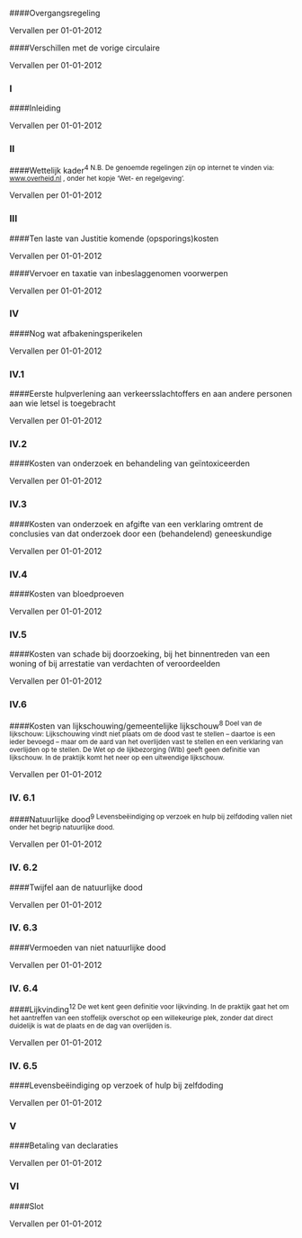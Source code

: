 <meta http-equiv='Content-Type' content='text/html; charset=utf-8' />


####Overgangsregeling

Vervallen per 01-01-2012 

####Verschillen met de vorige circulaire

Vervallen per 01-01-2012 

### I  

####Inleiding

Vervallen per 01-01-2012 

### II  

####Wettelijk kader<sup>4  N.B. De genoemde regelingen zijn op internet te vinden via: www.overheid.nl , onder het kopje ‘Wet- en regelgeving’. </sup>

Vervallen per 01-01-2012 

### III  

####Ten laste van Justitie komende (opsporings)kosten

Vervallen per 01-01-2012 

####Vervoer en taxatie van inbeslaggenomen voorwerpen

Vervallen per 01-01-2012 

### IV  

####Nog wat afbakeningsperikelen

Vervallen per 01-01-2012 

### IV.1  

####Eerste hulpverlening aan verkeersslachtoffers en aan andere personen aan wie letsel is toegebracht

Vervallen per 01-01-2012 

### IV.2  

####Kosten van onderzoek en behandeling van geïntoxiceerden

Vervallen per 01-01-2012 

### IV.3  

####Kosten van onderzoek en afgifte van een verklaring omtrent de conclusies van dat onderzoek door een (behandelend) geneeskundige

Vervallen per 01-01-2012 

### IV.4  

####Kosten van bloedproeven

Vervallen per 01-01-2012 

### IV.5  

####Kosten van schade bij doorzoeking, bij het binnentreden van een woning of bij arrestatie van verdachten of veroordeelden

Vervallen per 01-01-2012 

### IV.6  

####Kosten van lijkschouwing/gemeentelijke lijkschouw<sup>8  Doel van de lijkschouw: Lijkschouwing vindt niet plaats om de dood vast te stellen – daartoe is een ieder bevoegd – maar om de aard van het overlijden vast te stellen en een verklaring van overlijden op te stellen. De Wet op de lijkbezorging (Wlb) geeft geen definitie van lijkschouw. In de praktijk komt het neer op een uitwendige lijkschouw.  </sup>

Vervallen per 01-01-2012 

### IV. 6.1  

####Natuurlijke dood<sup>9  Levensbeëindiging op verzoek en hulp bij zelfdoding vallen niet onder het begrip natuurlijke dood. </sup>

Vervallen per 01-01-2012 

### IV. 6.2  

####Twijfel aan de natuurlijke dood

Vervallen per 01-01-2012 

### IV. 6.3  

####Vermoeden van niet natuurlijke dood

Vervallen per 01-01-2012 

### IV. 6.4  

####Lijkvinding<sup>12  De wet kent geen definitie voor lijkvinding. In de praktijk gaat het om het aantreffen van een stoffelijk overschot op een willekeurige plek, zonder dat direct duidelijk is wat de plaats en de dag van overlijden is. </sup>

Vervallen per 01-01-2012 

### IV. 6.5   

####Levensbeëindiging op verzoek of hulp bij zelfdoding

Vervallen per 01-01-2012 

### V  

####Betaling van declaraties

Vervallen per 01-01-2012 

### VI  

####Slot

Vervallen per 01-01-2012 

